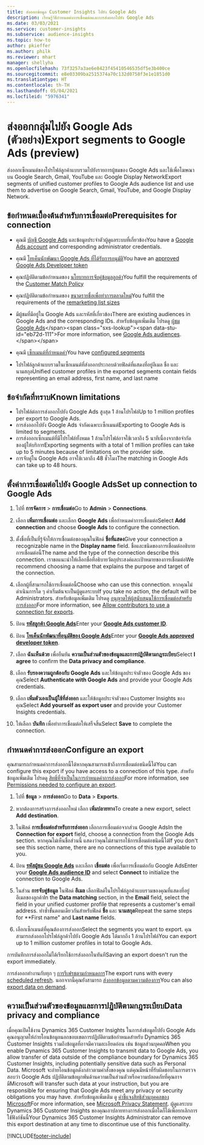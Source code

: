 ```yaml
---
title: ส่งออกข้อมูล Customer Insights ไปยัง Google Ads
description: เรียนรู้วิธีกำหนดค่าการเชื่อมต่อและการส่งออกไปยัง Google Ads
ms.date: 03/03/2021
ms.service: customer-insights
ms.subservice: audience-insights
ms.topic: how-to
author: pkieffer
ms.author: philk
ms.reviewer: mhart
manager: shellyha
ms.openlocfilehash: 73f3257a3ae6e8423f45410546535df5e3b400ce
ms.sourcegitcommit: e8e03309ba2515374a70c132d0758f3e1e1851d0
ms.translationtype: HT
ms.contentlocale: th-TH
ms.lasthandoff: 05/04/2021
ms.locfileid: "5976341"
---
```

# <a name="export-segments-to-google-ads-preview"></a><span data-ttu-id="eb72d-103">ส่งออกกลุ่มไปยัง Google Ads (ตัวอย่าง)</span><span class="sxs-lookup"><span data-stu-id="eb72d-103">Export segments to Google Ads (preview)</span></span>

<span data-ttu-id="eb72d-104">ส่งออกเซ็กเมนต์ของโปรไฟล์ลูกค้าแบบรวมไปยังรายการผู้ชมของ Google Ads และใช้เพื่อโฆษณาบน Google Search, Gmail, YouTube และ Google Display Network</span><span class="sxs-lookup"><span data-stu-id="eb72d-104">Export segments of unified customer profiles to Google Ads audience list and use them to advertise on Google Search, Gmail, YouTube, and Google Display Network.</span></span> 

## <a name="prerequisites-for-connection"></a><span data-ttu-id="eb72d-105">ข้อกำหนดเบื้องต้นสำหรับการเชื่อมต่อ</span><span class="sxs-lookup"><span data-stu-id="eb72d-105">Prerequisites for connection</span></span>

-   <span data-ttu-id="eb72d-106">คุณมี [บัญชี Google Ads](https://ads.google.com/) และข้อมูลประจำตัวผู้ดูแลระบบที่เกี่ยวข้อง</span><span class="sxs-lookup"><span data-stu-id="eb72d-106">You have a [Google Ads account](https://ads.google.com/) and corresponding administrator credentials.</span></span>
-   <span data-ttu-id="eb72d-107">คุณมี [โทเค็นนักพัฒนา Google Ads ที่ได้รับการอนุมัติ](https://developers.google.com/google-ads/api/docs/first-call/dev-token)</span><span class="sxs-lookup"><span data-stu-id="eb72d-107">You have an [approved Google Ads Developer token](https://developers.google.com/google-ads/api/docs/first-call/dev-token)</span></span> 
-   <span data-ttu-id="eb72d-108">คุณปฏิบัติตามข้อกำหนดของ [นโยบายการจับคู่ข้อมูลลูกค้า](https://support.google.com/adspolicy/answer/6299717)</span><span class="sxs-lookup"><span data-stu-id="eb72d-108">You fulfill the requirements of the [Customer Match Policy](https://support.google.com/adspolicy/answer/6299717)</span></span>
-   <span data-ttu-id="eb72d-109">คุณปฏิบัติตามข้อกำหนดของ [ขนาดรายชื่อเพื่อทำการตลาดใหม่](https://support.google.com/google-ads/answer/7558048)</span><span class="sxs-lookup"><span data-stu-id="eb72d-109">You fulfill the requirements of the [remarketing list sizes](https://support.google.com/google-ads/answer/7558048)</span></span> 

-   <span data-ttu-id="eb72d-110">มีผู้ชมที่มีอยู่ใน Google Ads และรหัสที่เกี่ยวข้อง</span><span class="sxs-lookup"><span data-stu-id="eb72d-110">There are existing audiences in Google Ads and the corresponding IDs.</span></span> <span data-ttu-id="eb72d-111">สำหรับข้อมูลเพิ่มเติม โปรดดู [ผู้ชม Google Ads](https://support.google.com/google-ads/answer/7558048?hl=en#:~:text=Audience%20lists%20is%20a%20section,Display%20Network%20through%20remarketing%20campaigns.)</span><span class="sxs-lookup"><span data-stu-id="eb72d-111">For more information, see [Google Ads audiences](https://support.google.com/google-ads/answer/7558048?hl=en#:~:text=Audience%20lists%20is%20a%20section,Display%20Network%20through%20remarketing%20campaigns.).</span></span>
-   <span data-ttu-id="eb72d-112">คุณมี [เซ็กเมนต์ที่กำหนดค่า](segments.md)</span><span class="sxs-lookup"><span data-stu-id="eb72d-112">You have [configured segments](segments.md)</span></span>
-   <span data-ttu-id="eb72d-113">โปรไฟล์ลูกค้าแบบรวมในเซ็กเมนต์ที่ส่งออกประกอบด้วยฟิลด์ที่แสดงที่อยู่อีเมล ชื่อ และ นามสกุล</span><span class="sxs-lookup"><span data-stu-id="eb72d-113">Unified customer profiles in the exported segments contain fields representing an email address, first name, and last name</span></span>

## <a name="known-limitations"></a><span data-ttu-id="eb72d-114">ข้อจำกัดที่ทราบ</span><span class="sxs-lookup"><span data-stu-id="eb72d-114">Known limitations</span></span>

- <span data-ttu-id="eb72d-115">โปรไฟล์ต่อการส่งออกไปยัง Google Ads สูงสุด 1 ล้านโปรไฟล์</span><span class="sxs-lookup"><span data-stu-id="eb72d-115">Up to 1 million profiles per export to Google Ads.</span></span>
- <span data-ttu-id="eb72d-116">การส่งออกไปยัง Google Ads จำกัดเฉพาะเซ็กเมนต์</span><span class="sxs-lookup"><span data-stu-id="eb72d-116">Exporting to Google Ads is limited to segments.</span></span>
- <span data-ttu-id="eb72d-117">การส่งออกเซ็กเมนต์ที่มีโปรไฟล์ทั้งหมด 1 ล้านโปรไฟล์อาจใช้เวลาถึง 5 นาทีเนื่องจากข้อจำกัดของผู้ให้บริการ</span><span class="sxs-lookup"><span data-stu-id="eb72d-117">Exporting segments with a total of 1 million profiles can take up to 5 minutes because of limitations on the provider side.</span></span> 
- <span data-ttu-id="eb72d-118">การจับคู่ใน Google Ads อาจใช้เวลาถึง 48 ชั่วโมง</span><span class="sxs-lookup"><span data-stu-id="eb72d-118">The matching in Google Ads can take up to 48 hours.</span></span>

## <a name="set-up-connection-to-google-ads"></a><span data-ttu-id="eb72d-119">ตั้งค่าการเชื่อมต่อไปยัง Google Ads</span><span class="sxs-lookup"><span data-stu-id="eb72d-119">Set up connection to Google Ads</span></span>

1. <span data-ttu-id="eb72d-120">ไปที่ **การจัดการ** > **การเชื่อมต่อ**</span><span class="sxs-lookup"><span data-stu-id="eb72d-120">Go to **Admin** > **Connections**.</span></span>

1. <span data-ttu-id="eb72d-121">เลือก **เพิ่มการเชื่อมต่อ** และเลือก **Google Ads** เพื่อกำหนดค่าการเชื่อมต่อ</span><span class="sxs-lookup"><span data-stu-id="eb72d-121">Select **Add connection** and choose **Google Ads** to configure the connection.</span></span>

1. <span data-ttu-id="eb72d-122">ตั้งชื่อที่เป็นที่รู้จักให้การเชื่อมต่อของคุณในฟิลด์ **ชื่อที่แสดง**</span><span class="sxs-lookup"><span data-stu-id="eb72d-122">Give your connection a recognizable name in the **Display name** field.</span></span> <span data-ttu-id="eb72d-123">ชื่อและชนิดของการเชื่อมต่ออธิบายการเชื่อมต่อนี้</span><span class="sxs-lookup"><span data-stu-id="eb72d-123">The name and the type of the connection describe this connection.</span></span> <span data-ttu-id="eb72d-124">เราขอแนะนำให้เลือกชื่อที่อธิบายวัตถุประสงค์และเป้าหมายของการเชื่อมต่อ</span><span class="sxs-lookup"><span data-stu-id="eb72d-124">We recommend choosing a name that explains the purpose and target of the connection.</span></span>

1. <span data-ttu-id="eb72d-125">เลือกผู้ที่สามารถใช้การเชื่อมต่อนี้</span><span class="sxs-lookup"><span data-stu-id="eb72d-125">Choose who can use this connection.</span></span> <span data-ttu-id="eb72d-126">หากคุณไม่ดำเนินการใด ๆ ค่าเริ่มต้นจะเป็นผู้ดูแลระบบ</span><span class="sxs-lookup"><span data-stu-id="eb72d-126">If you take no action, the default will be Administrators.</span></span> <span data-ttu-id="eb72d-127">สำหรับข้อมูลเพิ่มเติม โปรดดู [อนุญาตให้ผู้สนับสนุนใช้การเชื่อมต่อสำหรับการส่งออก](connections.md#allow-contributors-to-use-a-connection-for-exports)</span><span class="sxs-lookup"><span data-stu-id="eb72d-127">For more information, see [Allow contributors to use a connection for exports](connections.md#allow-contributors-to-use-a-connection-for-exports).</span></span>

1. <span data-ttu-id="eb72d-128">ป้อน **[รหัสลูกค้า Google Ads](https://support.google.com/google-ads/answer/1704344)**</span><span class="sxs-lookup"><span data-stu-id="eb72d-128">Enter your **[Google Ads customer ID](https://support.google.com/google-ads/answer/1704344)**.</span></span>

1. <span data-ttu-id="eb72d-129">ป้อน **[โทเค็นนักพัฒนาที่อนุมัติของ Google Ads](https://developers.google.com/google-ads/api/docs/first-call/dev-token)**</span><span class="sxs-lookup"><span data-stu-id="eb72d-129">Enter your **[Google Ads approved developer token](https://developers.google.com/google-ads/api/docs/first-call/dev-token)**.</span></span>

1. <span data-ttu-id="eb72d-130">เลือก **ฉันเห็นด้วย** เพื่อยืนยัน **ความเป็นส่วนตัวของข้อมูลและการปฏิบัติตามกฎระเบียบ**</span><span class="sxs-lookup"><span data-stu-id="eb72d-130">Select **I agree** to confirm the **Data privacy and compliance**.</span></span>

1. <span data-ttu-id="eb72d-131">เลือก **รับรองความถูกต้องกับ Google Ads** และให้ข้อมูลประจำตัวของ Google Ads ของคุณ</span><span class="sxs-lookup"><span data-stu-id="eb72d-131">Select **Authenticate with Google Ads** and provide your Google Ads credentials.</span></span>

1. <span data-ttu-id="eb72d-132">เลือก **เพิ่มตัวเองเป็นผู้ใช้ที่ส่งออก** และให้ข้อมูลประจำตัวของ Customer Insights ของคุณ</span><span class="sxs-lookup"><span data-stu-id="eb72d-132">Select **Add yourself as export user** and provide your Customer Insights credentials.</span></span>

1. <span data-ttu-id="eb72d-133">ให้เลือก **บันทึก** เพื่อทำการเชื่อมต่อให้เสร็จสิ้น</span><span class="sxs-lookup"><span data-stu-id="eb72d-133">Select **Save** to complete the connection.</span></span> 

## <a name="configure-an-export"></a><span data-ttu-id="eb72d-134">กำหนดค่าการส่งออก</span><span class="sxs-lookup"><span data-stu-id="eb72d-134">Configure an export</span></span>

<span data-ttu-id="eb72d-135">คุณสามารถกำหนดค่าการส่งออกนี้ได้หากคุณสามารถเข้าถึงการเชื่อมต่อชนิดนี้ได้</span><span class="sxs-lookup"><span data-stu-id="eb72d-135">You can configure this export if you have access to a connection of this type.</span></span> <span data-ttu-id="eb72d-136">สำหรับข้อมูลเพิ่มเติม โปรดดู [สิทธิ์ที่จำเป็นในการกำหนดค่าการส่งออก](export-destinations.md#set-up-a-new-export)</span><span class="sxs-lookup"><span data-stu-id="eb72d-136">For more information, see [Permissions needed to configure an export](export-destinations.md#set-up-a-new-export).</span></span>

1. <span data-ttu-id="eb72d-137">ไปที่ **ข้อมูล** > **การส่งออก**</span><span class="sxs-lookup"><span data-stu-id="eb72d-137">Go to **Data** > **Exports**.</span></span>

1. <span data-ttu-id="eb72d-138">หากต้องการสร้างการส่งออกใหม่ เลือก **เพิ่มปลายทาง**</span><span class="sxs-lookup"><span data-stu-id="eb72d-138">To create a new export, select **Add destination**.</span></span>

1. <span data-ttu-id="eb72d-139">ในฟิลด์ **การเชื่อมต่อสำหรับการส่งออก** เลือกการเชื่อมต่อจากส่วน Google Ads</span><span class="sxs-lookup"><span data-stu-id="eb72d-139">In the **Connection for export** field, choose a connection from the Google Ads section.</span></span> <span data-ttu-id="eb72d-140">หากคุณไม่เห็นชื่อส่วนนี้ แสดงว่าคุณไม่สามารถใช้การเชื่อมต่อชนิดนี้ได้</span><span class="sxs-lookup"><span data-stu-id="eb72d-140">If you don't see this section name, there are no connections of this type available to you.</span></span>

1. <span data-ttu-id="eb72d-141">ป้อน **[รหัสผู้ชม Google Ads](https://support.google.com/google-ads/answer/7558048?hl=en#:~:text=Audience%20lists%20is%20a%20section,Display%20Network%20through%20remarketing%20campaigns.)** และเลือก **เชื่อมต่อ** เพื่อเริ่มการเชื่อมต่อกับ Google Ads</span><span class="sxs-lookup"><span data-stu-id="eb72d-141">Enter your **[Google Ads audience ID](https://support.google.com/google-ads/answer/7558048?hl=en#:~:text=Audience%20lists%20is%20a%20section,Display%20Network%20through%20remarketing%20campaigns.)** and select **Connect** to initialize the connection to Google Ads.</span></span>

1. <span data-ttu-id="eb72d-142">ในส่วน **การจับคู่ข้อมูล** ในฟิลด์ **อีเมล** เลือกฟิลด์ในโปรไฟล์ลูกค้าแบบรวมของคุณที่แสดงที่อยู่อีเมลของลูกค้า</span><span class="sxs-lookup"><span data-stu-id="eb72d-142">In the **Data matching** section, in the **Email** field, select the field in your unified customer profile that represents a customer's email address.</span></span> <span data-ttu-id="eb72d-143">ทำซ้ำขั้นตอนเดียวกันสำหรับฟิลด์ **ชื่อ** และ **นามสกุล**</span><span class="sxs-lookup"><span data-stu-id="eb72d-143">Repeat the same steps for \*\*First name" and **Last name** fields.</span></span>

1. <span data-ttu-id="eb72d-144">เลือกเซ็กเมนต์ที่คุณต้องการส่งออก</span><span class="sxs-lookup"><span data-stu-id="eb72d-144">Select the segments you want to export.</span></span> <span data-ttu-id="eb72d-145">คุณสามารถส่งออกโปรไฟล์ลูกค้าไปยัง Google Ads ได้มากถึง 1 ล้านโปรไฟล์</span><span class="sxs-lookup"><span data-stu-id="eb72d-145">You can export up to 1 million customer profiles in total to Google Ads.</span></span>

<span data-ttu-id="eb72d-146">การบันทึกการส่งออกไม่ได้เรียกใช้การส่งออกในทันที</span><span class="sxs-lookup"><span data-stu-id="eb72d-146">Saving an export doesn't run the export immediately.</span></span>

<span data-ttu-id="eb72d-147">การส่งออกทำงานกับทุก ๆ [การรีเฟรชตามกำหนดการ](system.md#schedule-tab)</span><span class="sxs-lookup"><span data-stu-id="eb72d-147">The export runs with every [scheduled refresh](system.md#schedule-tab).</span></span> <span data-ttu-id="eb72d-148">นอกจากนี้คุณยังสามารถ [ส่งออกข้อมูลตามความต้องการ](export-destinations.md#run-exports-on-demand)</span><span class="sxs-lookup"><span data-stu-id="eb72d-148">You can also [export data on demand](export-destinations.md#run-exports-on-demand).</span></span> 

## <a name="data-privacy-and-compliance"></a><span data-ttu-id="eb72d-149">ความเป็นส่วนตัวของข้อมูลและการปฏิบัติตามกฎระเบียบ</span><span class="sxs-lookup"><span data-stu-id="eb72d-149">Data privacy and compliance</span></span>

<span data-ttu-id="eb72d-150">เมื่อคุณเปิดใช้งาน Dynamics 365 Customer Insights ในการส่งข้อมูลไปยัง Google Ads คุณอนุญาตให้ถ่ายโอนข้อมูลนอกขอบเขตการปฏิบัติตามข้อกำหนดสำหรับ Dynamics 365 Customer Insights รวมถึงข้อมูลที่อาจมีความละเอียดอ่อน เช่น ข้อมูลส่วนบุคคล</span><span class="sxs-lookup"><span data-stu-id="eb72d-150">When you enable Dynamics 365 Customer Insights to transmit data to Google Ads, you allow transfer of data outside of the compliance boundary for Dynamics 365 Customer Insights, including potentially sensitive data such as Personal Data.</span></span> <span data-ttu-id="eb72d-151">Microsoft จะถ่ายโอนข้อมูลดังกล่าวตามคำสั่งของคุณ แต่คุณมีหน้าที่รับผิดชอบในการตรวจสอบว่า Google Ads ปฏิบัติตามข้อผูกพันด้านความเป็นส่วนตัวหรือความปลอดภัยที่คุณอาจมี</span><span class="sxs-lookup"><span data-stu-id="eb72d-151">Microsoft will transfer such data at your instruction, but you are responsible for ensuring that Google Ads meet any privacy or security obligations you may have.</span></span> <span data-ttu-id="eb72d-152">สำหรับข้อมูลเพิ่มเติม ดู [คำชี้แจงสิทธิส่วนบุคคลของ Microsoft](https://go.microsoft.com/fwlink/?linkid=396732)</span><span class="sxs-lookup"><span data-stu-id="eb72d-152">For more information, see [Microsoft Privacy Statement](https://go.microsoft.com/fwlink/?linkid=396732).</span></span>
<span data-ttu-id="eb72d-153">ผู้ดูแลระบบ Dynamics 365 Customer Insights ของคุณเอาปลายทางการส่งออกเมื่อใดก็ได้เพื่อยกเลิกการใช้ฟังก์ชันนี้</span><span class="sxs-lookup"><span data-stu-id="eb72d-153">Your Dynamics 365 Customer Insights Administrator can remove this export destination at any time to discontinue use of this functionality.</span></span>


[!INCLUDE[footer-include](../includes/footer-banner.md)]
